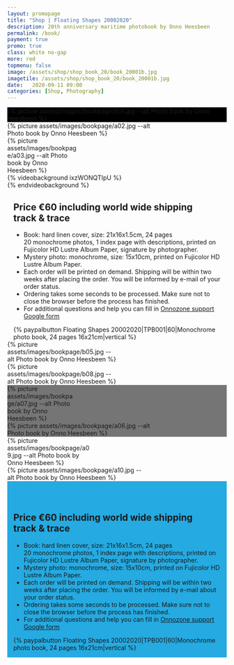 ```yaml
---
layout: promopage
title: "Shop | Floating Shapes 20002020"
description: 20th anniversary maritime photobook by Onno Heesbeen
permalink: /book/
payment: true
promo: true
class: white no-gap
more: red
topmenu: false
image: /assets/shop/shop_book_20/book_20001b.jpg
imagetile: /assets/shop/shop_book_20/book_20001b.jpg
date:   2020-09-11 09:00
categories: [Shop, Photography]
---
```


<!--more-->

<div class="focus" style="background-color: black"><div>
 <div>{% picture assets/images/bookpage/b01.jpg --alt Photo book by Onno Heesbeen %}</div>
</div></div>

<div class="focus tuple"><div>
<div style="width: 68%">{% picture assets/images/bookpage/a02.jpg --alt Photo book by Onno Heesbeen %}</div><div style="width: 32%">{% picture assets/images/bookpage/a03.jpg --alt Photo book by Onno Heesbeen %}</div>
</div></div>

<div class="focus video">
<div>{% videobackground ixzWONQTIpU %}<div></div>{% endvideobackground %}</div>
</div>

<div class="focus order" style="padding: 0 1em; margin-bottom: 0;">
<div>
    <h2>Price €60 including world&nbsp;wide&nbsp;shipping track&nbsp;&&nbsp;trace</h2>
    <ul>
    <li>Book:&nbsp;hard linen cover,
        size:&nbsp;21x16x1.5cm,
        24&nbsp;pages 20&nbsp;monochrome photos,
        1&nbsp;index page with descriptions,
        printed on Fujicolor HD Lustre Album Paper,
        signature by photographer.
    </li>
    <li>Mystery photo: monochrome,
        size:&nbsp;15x10cm,
        printed on Fujicolor HD Lustre Album Paper.
    </li>
    <li>Each order will be printed on demand.
        Shipping will be within two weeks after placing the order.
        You will be informed by e-mail of your order status.
    </li>
    <li>Ordering takes some seconds to be processed. Make sure not to close the browser before the process has finished.</li>
    <li>For additional questions and help you can fill in <a href="https://forms.gle/34Nx5egPgjyvDzCCA" target="_blank">Onnozone support Google form</a></li>
    </ul>
</div>
<div>{% paypalbutton Floating Shapes 20002020|TPB001|60|Monochrome photo book, 24 pages 16x21cm|vertical %}</div>
</div>

<div class="focus tuple"><div>
<div style="width: 50%">{% picture assets/images/bookpage/b05.jpg --alt Photo book by Onno Heesbeen %}</div><div style="width: 50%">{% picture assets/images/bookpage/b08.jpg --alt Photo book by Onno Heesbeen %}</div>
</div></div>

<div class="focus tuple" style="background-color: #757575"><div>
<div style="width: 30%">{% picture assets/images/bookpage/a07.jpg --alt Photo book by Onno Heesbeen %}</div><div style="width: 70%">{% picture assets/images/bookpage/a06.jpg --alt Photo book by Onno Heesbeen %}</div>
</div></div>

<div class="focus tuple"><div>
<div style="width: 37.6%">{% picture assets/images/bookpage/a09.jpg --alt Photo book by Onno Heesbeen %}</div><div style="width: 62.4%">{% picture assets/images/bookpage/a10.jpg --alt Photo book by Onno Heesbeen %}</div>
</div></div>

<div id="OrderNow" class="focus order on-dark" style="background-color: #25aae1; padding: 3em 1em 1em 1em">
<div>
    <h2>Price €60 including world&nbsp;wide&nbsp;shipping track&nbsp;&&nbsp;trace</h2>
    <ul>
    <li>Book:&nbsp;hard linen cover,
        size:&nbsp;21x16x1.5cm,
        24&nbsp;pages 20&nbsp;monochrome photos,
        1&nbsp;index page with descriptions,
        printed on Fujicolor HD Lustre Album Paper,
        signature by photographer.
    </li>
    <li>Mystery photo: monochrome,
        size:&nbsp;15x10cm,
        printed on Fujicolor HD Lustre Album Paper.
    </li>
    <li>Each order will be printed on demand.
        Shipping will be within two weeks after placing the order.
        You will be informed by e-mail about your order status.
    </li>
    <li>Ordering takes some seconds to be processed. Make sure not to close the browser before the process has finished.</li>
    <li>For additional questions and help you can fill in <a href="https://forms.gle/34Nx5egPgjyvDzCCA" target="_blank">Onnozone support Google form</a></li>
    </ul>
</div>
<div>{% paypalbutton Floating Shapes 20002020|TPB001|60|Monochrome photo book, 24 pages 16x21cm|vertical %}</div>
</div>
